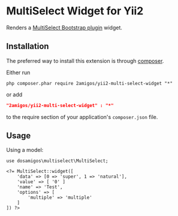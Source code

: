 MultiSelect Widget for Yii2
==============================

Renders a [MultiSelect Bootstrap plugin](http://davidstutz.github.io/bootstrap-multiselect) widget.

Installation
------------
The preferred way to install this extension is through [composer](http://getcomposer.org/download/).

Either run

```
php composer.phar require 2amigos/yii2-multi-select-widget "*"
```
or add

```json
"2amigos/yii2-multi-select-widget" : "*"
```

to the require section of your application's `composer.json` file.

Usage
-----
Using a model:

```
use dosamigos\multiselect\MultiSelect;

<?= MultiSelect::widget([
    'data' => [0 => 'super', 1 => 'natural'],
    'value' => [ '0' ]
    'name' => 'Test',
    'options' => [
        'multiple' => 'multiple'
    ]
]) ?>
```
